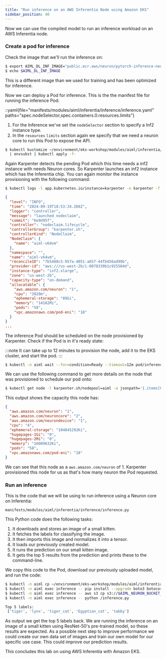```yaml
---
title: "Run inference on an AWS Inferentia Node using Amazon EKS"
sidebar_position: 40
---
```


Now we can use the compiled model to run an inference workload on an AWS Inferentia node.

### Create a pod for inference

Check the image that we'll run the inference on:

```bash
$ export AIML_DL_INF_IMAGE="public.ecr.aws/neuron/pytorch-inference-neuronx:2.1.2-neuronx-py310-sdk2.20.0-ubuntu20.04"
$ echo $AIML_DL_INF_IMAGE
```

This is a different image than we used for training and has been optimized for inference.

Now we can deploy a Pod for inference. This is the the manifest file for running the inference Pod:

::yaml{file="manifests/modules/aiml/inferentia/inference/inference.yaml" paths="spec.nodeSelector,spec.containers.0.resources.limits"}

1. For the Inference we've set the `nodeSelector` section to specify a Inf2 instance type.
2. In the `resources` `limits` section again we specify that we need a neuron core to run this Pod to expose the API.

```bash
$ kubectl kustomize ~/environment/eks-workshop/modules/aiml/inferentia/inference \
  | envsubst | kubectl apply -f-
```

Again Karpenter detects the pending Pod which this time needs a inf2 instance with needs Neuron cores. So Karpenter launches an inf2 instance which has the Inferentia chip. You can again monitor the instance provisioning with the following command:

```bash test=false
$ kubectl logs -l app.kubernetes.io/instance=karpenter -n karpenter -f | jq
```

```json
{
  "level": "INFO",
  "time": "2024-09-19T18:53:34.266Z",
  "logger": "controller",
  "message": "launched nodeclaim",
  "commit": "6e9d95f",
  "controller": "nodeclaim.lifecycle",
  "controllerGroup": "karpenter.sh",
  "controllerKind": "NodeClaim",
  "NodeClaim": {
    "name": "aiml-v64vm"
  },
  "namespace": "",
  "name": "aiml-v64vm",
  "reconcileID": "7b5488c5-957a-4051-a657-44fb456ad99b",
  "provider-id": "aws:///us-west-2b/i-0078339b1c925584d",
  "instance-type": "inf2.xlarge",
  "zone": "us-west-2b",
  "capacity-type": "on-demand",
  "allocatable": {
    "aws.amazon.com/neuron": "1",
    "cpu": "3920m",
    "ephemeral-storage": "89Gi",
    "memory": "14162Mi",
    "pods": "58",
    "vpc.amazonaws.com/pod-eni": "18"
  }
}
...
```

The inference Pod should be scheduled on the node provisioned by Karpenter. Check if the Pod is in it's ready state:

:::note
It can take up to 12 minutes to provision the node, add it to the EKS cluster, and start the pod.
:::

```bash timeout=600
$ kubectl -n aiml wait --for=condition=Ready --timeout=12m pod/inference
```

We can use the following command to get more details on the node that was provisioned to schedule our pod onto:

```bash
$ kubectl get node -l karpenter.sh/nodepool=aiml -o jsonpath='{.items[0].status.capacity}' | jq .
```

This output shows the capacity this node has:

```json
{
  "aws.amazon.com/neuron": "1",
  "aws.amazon.com/neuroncore": "2",
  "aws.amazon.com/neurondevice": "1",
  "cpu": "4",
  "ephemeral-storage": "104845292Ki",
  "hugepages-1Gi": "0",
  "hugepages-2Mi": "0",
  "memory": "16009632Ki",
  "pods": "58",
  "vpc.amazonaws.com/pod-eni": "18"
}
```

We can see that this node as a `aws.amazon.com/neuron` of 1. Karpenter provisioned this node for us as that's how many neuron the Pod requested.

### Run an inference

This is the code that we will be using to run inference using a Neuron core on Inferentia:

```file
manifests/modules/aiml/inferentia/inference/inference.py
```

This Python code does the following tasks:

1. It downloads and stores an image of a small kitten.
2. It fetches the labels for classifying the image.
3. It then imports this image and normalizes it into a tensor.
4. It loads our previously created model.
5. It runs the prediction on our small kitten image.
6. It gets the top 5 results from the prediction and prints these to the command-line.

We copy this code to the Pod, download our previously uploaded model, and run the code:

```bash
$ kubectl -n aiml cp ~/environment/eks-workshop/modules/aiml/inferentia/inference/inference.py inference:/
$ kubectl -n aiml exec inference -- pip install --upgrade boto3 botocore
$ kubectl -n aiml exec inference -- aws s3 cp s3://$AIML_NEURON_BUCKET_NAME/resnet50_neuron.pt ./
$ kubectl -n aiml exec inference -- python /inference.py

Top 5 labels:
 ['tiger', 'lynx', 'tiger_cat', 'Egyptian_cat', 'tabby']
```

As output we get the top 5 labels back. We are running the inference on an image of a small kitten using ResNet-50's pre-trained model, so these results are expected. As a possible next step to improve performance we could create our own data set of images and train our own model for our specific use case. This could improve our prediction results.

This concludes this lab on using AWS Inferentia with Amazon EKS.
